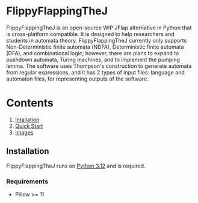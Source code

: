 # FlippyFlappingTheJ

FlippyFlappingTheJ is an open-source WIP JFlap alternative in Python that is cross-platform compatible. It is designed to help researchers and students in automata theory.
FlippyFlappingTheJ currently only supports Non-Deterministic finite automata (NDFA), Deterministic finite automata (DFA), and combinational logic; however, there are plans to expand to pushdown automata, Turing machines, and to implement the pumping lemma. The software uses Thompson's construction to generate automata from regular expressions, and it has 2 types of input files: language and automaton files, for representing outputs of the software.

# Contents
1. [Intallation](#Installation)
2. [Quick Start](#Quick_Start)
3. [Images](#Images)

## Installation<a name="Installation"></a>

FlippyFlappingTheJ runs on <a href="https://www.python.org/downloads/release/python-3120/">Python 3.12</a> and is required.

### Requirements
* Pillow >= 11
